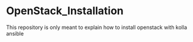 # OpenStack_Installation
This repository is only meant to explain how to install openstack with kolla ansible
